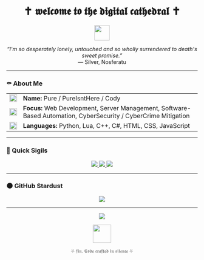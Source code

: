 <!-- Gothic GitHub Profile README -->

<h1 align="center">✝ 𝖜𝖊𝖑𝖈𝖔𝖒𝖊 𝖙𝖔 𝖙𝖍𝖊 𝖉𝖎𝖌𝖎𝖙𝖆𝖑 𝖈𝖆𝖙𝖍𝖊𝖉𝖗𝖆𝖑 ✝</h1>

<p align="center">
  <img src="https://www.svgrepo.com/show/202867/tombstone-tomb.svg" height="40" />
</p>

<p align="center">
  <i>“I'm so desperately lonely, untouched and so wholly surrendered to death's sweet promise.”</i><br>
  — Silver, Nosferatu
</p>

---

### ⚰️ About Me

<table>
<tr>
<td><img src="https://www.svgrepo.com/show/481204/bat-vector.svg" width="20" /></td>
<td><strong>Name:</strong> Pure / PureIsntHere / Cody</td>
</tr>
<tr>
<td><img src="https://www.svgrepo.com/show/481907/spider-4.svg" width="20" /></td>
<td><strong>Focus:</strong> Web Development, Server Management, Software-Based Automation, CyberSecurity / CyberCrime Mitigation</td>
</tr>
<tr>
<td><img src="https://www.svgrepo.com/show/479352/gear.svg" width="20" /></td>
<td><strong>Languages:</strong> Python, Lua, C++, C#, HTML, CSS, JavaScript</td>
</tr>
</table>

---

### 🧿 Quick Sigils

<p align="center">
  <a href="https://github.com/PureIsntHere">
    <img src="https://img.shields.io/badge/github-dark-0d1117?style=for-the-badge&logo=github">
  </a>
  <a href="mailto:purewashere@protonmail.com">
    <img src="https://img.shields.io/badge/email-gothic-5c5c5c?style=for-the-badge&logo=minutemailer">
  </a>
  <a href="https://pures.space">
    <img src="https://img.shields.io/badge/website-pures.space-1e1e1e?style=for-the-badge&logo=ghost&logoColor=white">
  </a>
</p>

---

### 🌑 GitHub Stardust

<p align="center">
  <a href="https://github.com/PureIsntHere">
    <img src="https://img.shields.io/github/stars/PureIsntHere?style=for-the-badge&label=Stars%20Collected&logo=star&color=white&labelColor=0d1117">
  </a>
</p>

---

<p align="center">
  <img src="https://capsule-render.vercel.app/api?type=waving&color=0d1117&height=100&section=footer"/>
</p>

<p align="center">
  <img src="https://www.svgrepo.com/show/481204/bat-vector.svg" height="48"/>
</p>

<p align="center" style="color:gray;font-size:0.9em">
  ⛧ 𝖋𝖎𝖓. 𝕮𝖔𝖉𝖊 𝖈𝖗𝖆𝖋𝖙𝖊𝖉 𝖎𝖓 𝖘𝖎𝖑𝖊𝖓𝖈𝖊 ⛧
</p>
